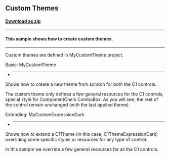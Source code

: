 ## Custom Themes
#### [Download as zip](https://grapecity.github.io/DownGit/#/home?url=https://github.com/GrapeCity/ComponentOne-WPF-Samples/tree/master/NET_4.5.2/C1.WPF.Themes/CS/CustomThemes)
____
#### This sample shows how to create custom themes.
____
Custom themes are defined in MyCustomTheme project.


Basic: MyCustomTheme

* -------------------
Shows how to create a new theme from scratch for both the C1 controls.

The custom theme only defines a few general resources for the C1 controls,
special style for ComponentOne's ComboBox. As you will see, the rest
of the control remain unchanged (with the last applied theme).


Extending: MyCustomExpressionDark

* --------------------------------
Shows how to extend a C1Theme (in this case, C1ThemeExpressionDark) overriding
some specific styles or resources for any type of control.

In this sample we override a few general resources for all the C1 controls.
